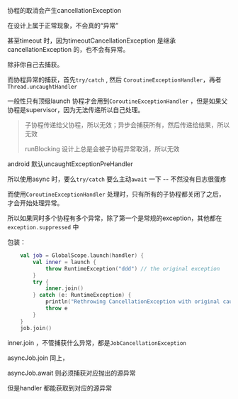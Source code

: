 协程的取消会产生cancellationException

在设计上属于正常现象，不会真的“异常”



甚至timeout 时，因为timeoutCancellationException 是继承cancellationException 的，也不会有异常。

除非你自己去捕获。



而协程异常的捕获，首先`try/catch` , 然后 `CoroutineExceptionHandler`，再者`Thread.uncaughtHandler`



一般性只有顶级launch 协程才会用到`CoroutineExceptionHandler` ，但是如果父协程是supervisor，因为无法传递所以自己处理。  

> 子协程传递给父协程，所以无效；异步会捕获所有，然后传递给结果，所以无效
>
> runBlocking 设计上总是会被子协程异常取消，所以无效 



android 默认uncaughtExceptionPreHandler  

所以使用async 时，要么`try/catch` 要么主动`await` 一下 -- 不然没有日志很蛋疼    



而使用`CoroutineExceptionHandler` 处理时，只有所有的子协程都关闭了之后，才会开始处理异常。  

所以如果同时多个协程有多个异常，除了第一个是常规的exception，其他都在`exception.suppressed` 中



包装：

```kotlin
    val job = GlobalScope.launch(handler) {
        val inner = launch { 
            throw RuntimeException("ddd") // the original exception
        }
        try {
            inner.join()
        } catch (e: RuntimeException) {
            println("Rethrowing CancellationException with original cause ${e}")
            throw e
        }
    }
    job.join()
```

inner.join ，不管捕获什么异常，都是`JobCancellationException`  

asyncJob.join 同上，  

asyncJob.await 则必须捕获对应抛出的源异常   

但是handler 都能获取到对应的源异常





